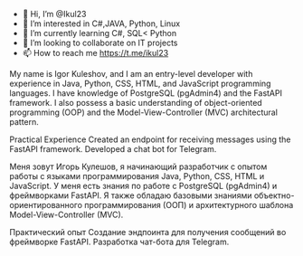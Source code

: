 - 👋 Hi, I’m @Ikul23
- 👀 I’m interested in C#,JAVA, Python, Linux
- 🌱 I’m currently learning C#, SQL< Python
- 💞️ I’m looking to collaborate on IT projects
- 📫 How to reach me https://t.me/ikul23


My name is Igor Kuleshov, and I am an entry-level developer with experience in Java, Python, CSS, HTML, and JavaScript programming languages. I have knowledge of PostgreSQL (pgAdmin4) and the FastAPI framework. I also possess a basic understanding of object-oriented programming (OOP) and the Model-View-Controller (MVC) architectural pattern.

Practical Experience
Created an endpoint for receiving messages using the FastAPI framework.
Developed a chat bot for Telegram.

Меня зовут Игорь Кулешов, я начинающий разработчик с опытом работы с языками программирования Java, Python, CSS, HTML и JavaScript. У меня есть знания по работе с PostgreSQL (pgAdmin4) и фреймворками FastAPI. Я также обладаю базовыми знаниями объектно-ориентированного программирования (ООП) и архитектурного шаблона Model-View-Controller (MVC).

Практический опыт
Создание эндпоинта для получения сообщений во фреймворке FastAPI.
Разработка чат-бота для Telegram.

